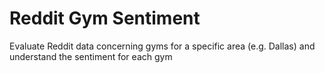 # Reddit Gym Sentiment
Evaluate Reddit data concerning gyms for a specific area (e.g. Dallas) and understand the sentiment for each gym


